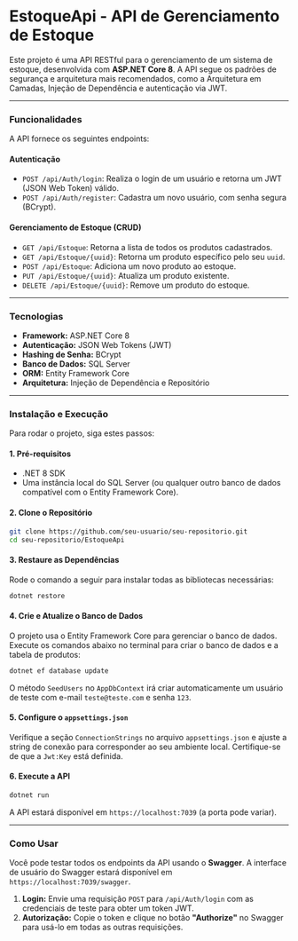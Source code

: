 # EstoqueApi - API de Gerenciamento de Estoque

Este projeto é uma API RESTful para o gerenciamento de um sistema de estoque, desenvolvida com **ASP.NET Core 8**. A API segue os padrões de segurança e arquitetura mais recomendados, como a Arquitetura em Camadas, Injeção de Dependência e autenticação via JWT.

-----

### Funcionalidades

A API fornece os seguintes endpoints:

#### **Autenticação**

  * `POST /api/Auth/login`: Realiza o login de um usuário e retorna um JWT (JSON Web Token) válido.
  * `POST /api/Auth/register`: Cadastra um novo usuário, com senha segura (BCrypt).

#### **Gerenciamento de Estoque (CRUD)**

  * `GET /api/Estoque`: Retorna a lista de todos os produtos cadastrados.
  * `GET /api/Estoque/{uuid}`: Retorna um produto específico pelo seu `uuid`.
  * `POST /api/Estoque`: Adiciona um novo produto ao estoque.
  * `PUT /api/Estoque/{uuid}`: Atualiza um produto existente.
  * `DELETE /api/Estoque/{uuid}`: Remove um produto do estoque.

-----

### Tecnologias

  * **Framework:** ASP.NET Core 8
  * **Autenticação:** JSON Web Tokens (JWT)
  * **Hashing de Senha:** BCrypt
  * **Banco de Dados:** SQL Server
  * **ORM:** Entity Framework Core
  * **Arquitetura:** Injeção de Dependência e Repositório

-----

### Instalação e Execução

Para rodar o projeto, siga estes passos:

#### **1. Pré-requisitos**

  * .NET 8 SDK
  * Uma instância local do SQL Server (ou qualquer outro banco de dados compatível com o Entity Framework Core).

#### **2. Clone o Repositório**

```bash
git clone https://github.com/seu-usuario/seu-repositorio.git
cd seu-repositorio/EstoqueApi
```

#### **3. Restaure as Dependências**

Rode o comando a seguir para instalar todas as bibliotecas necessárias:

```bash
dotnet restore
```

#### **4. Crie e Atualize o Banco de Dados**

O projeto usa o Entity Framework Core para gerenciar o banco de dados. Execute os comandos abaixo no terminal para criar o banco de dados e a tabela de produtos:

```bash
dotnet ef database update
```

O método `SeedUsers` no `AppDbContext` irá criar automaticamente um usuário de teste com e-mail `teste@teste.com` e senha `123`.

#### **5. Configure o `appsettings.json`**

Verifique a seção `ConnectionStrings` no arquivo `appsettings.json` e ajuste a string de conexão para corresponder ao seu ambiente local. Certifique-se de que a `Jwt:Key` está definida.

#### **6. Execute a API**

```bash
dotnet run
```

A API estará disponível em `https://localhost:7039` (a porta pode variar).

-----

### Como Usar

Você pode testar todos os endpoints da API usando o **Swagger**. A interface de usuário do Swagger estará disponível em `https://localhost:7039/swagger`.

1.  **Login:** Envie uma requisição `POST` para `/api/Auth/login` com as credenciais de teste para obter um token JWT.
2.  **Autorização:** Copie o token e clique no botão **"Authorize"** no Swagger para usá-lo em todas as outras requisições.
